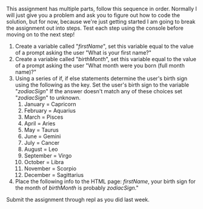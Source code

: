 This assignment has multiple parts, follow this sequence in order. Normally I will just give you a problem and ask you to figure out how to code the solution, but for now, because we're just getting started I am going to break the assignment out into steps. Test each step using the console before moving on to the next step!

1.  Create a variable called "*firstName*", set this variable equal to the value of a prompt asking the user "What is your first name?"
2.  Create a variable called "*birthMonth*", set this variable equal to the value of a prompt asking the user "What month were you born (full month name)?"
3.  Using a series of if, if else statements determine the user's birth sign using the following as the key. Set the user's birth sign to the variable "*zodiacSign*" If the answer doesn't match any of these choices set "*zodiacSign*" to unknown.
    1.  January = Capricorn
    2.  February = Aquarius
    3.  March = Pisces
    4.  April = Aries
    5.  May = Taurus
    6.  June = Gemini
    7.  July = Cancer
    8.  August = Leo
    9.  September = Virgo
    10.  October = Libra
    11.  November = Scorpio
    12.  December = Sagittarius
4.  Place the following info to the HTML page: *firstName*, your birth sign for the month of *birthMonth* is probably *zodiacSign*."


Submit the assignment through repl as you did last week.

